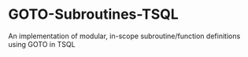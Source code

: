 # GOTO-Subroutines-TSQL
An implementation of modular, in-scope subroutine/function definitions using GOTO in TSQL
